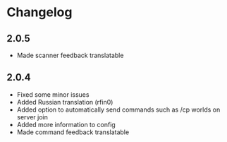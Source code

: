 # Changelog

## 2.0.5

- Made scanner feedback translatable

## 2.0.4

- Fixed some minor issues
- Added Russian translation (rfin0)
- Added option to automatically send commands such as /cp worlds on server join
- Added more information to config
- Made command feedback translatable
